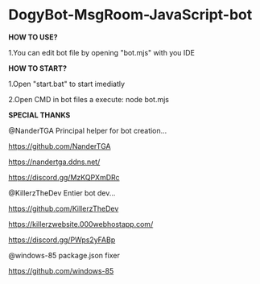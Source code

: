 # DogyBot-MsgRoom-JavaScript-bot
**HOW TO USE?**

1.You can edit bot file by opening "bot.mjs" with you IDE

**HOW TO START?**

1.Open "start.bat" to start imediatly

2.Open CMD in bot files a execute: node bot.mjs

**SPECIAL THANKS**

@NanderTGA Principal helper for bot creation...

https://github.com/NanderTGA

https://nandertga.ddns.net/

https://discord.gg/MzKQPXmDRc

@KillerzTheDev Entier bot dev...

https://github.com/KillerzTheDev

https://killerzwebsite.000webhostapp.com/

https://discord.gg/PWps2yFABp

@windows-85 package.json fixer

https://github.com/windows-85
